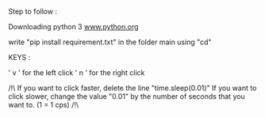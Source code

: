 Step to follow :

Downloading python 3 www.python.org

write "pip install requirement.txt" in the folder main using "cd"



KEYS :

' v ' for the left click
' n ' for the right click



/!\ 
    If you want to click faster, delete the line "time.sleep(0.01)"
    If you want to click slower, change the value "0.01" by the number of seconds that you want to. (1 = 1 cps)
/!\
